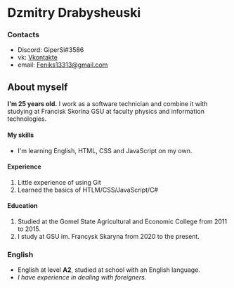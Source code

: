 ![]()

# Dzmitry Drabysheuski

### Contacts
* Discord: GiperSi#3586
* vk: [Vkontakte]()
* email: Feniks13313@gmail.com

## About myself
**I'm 25 years old.** I work as a software technician and combine it with studying at Francisk Skorina GSU at faculty physics and information technologies.

#### My skills
- I'm learning English, HTML, CSS and JavaScript on my own.

#### Experience
1. Little experience of using Git
1. Learned the basics of HTLM/CSS/JavaScript/C#

#### Education
1. Studied at the Gomel State Agricultural and Economic College from 2011 to 2015.
1. I study at GSU im. Francysk Skaryna from 2020 to the present.

### English
* English at level **A2**, studied at school with an English language. 
* *I have experience in dealing with foreigners.*
